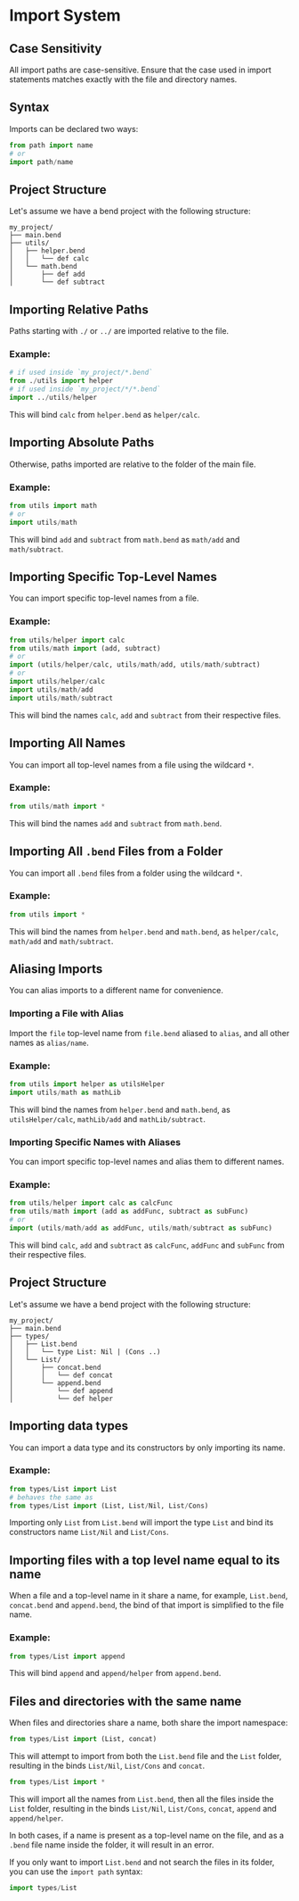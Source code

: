 # Import System

## Case Sensitivity
All import paths are case-sensitive. Ensure that the case used in import statements matches exactly with the file and directory names.

## Syntax
Imports can be declared two ways:

```py
from path import name
# or
import path/name
```

## Project Structure
Let's assume we have a bend project with the following structure:

```
my_project/
├── main.bend
├── utils/
│   ├── helper.bend
│   │   └── def calc
│   └── math.bend
│       ├── def add
│       └── def subtract
```

## Importing Relative Paths
Paths starting with `./` or `../` are imported relative to the file.

### Example:
```py
# if used inside `my_project/*.bend`
from ./utils import helper
# if used inside `my_project/*/*.bend`
import ../utils/helper
```

This will bind `calc` from `helper.bend` as `helper/calc`.

## Importing Absolute Paths
Otherwise, paths imported are relative to the folder of the main file.

### Example:
```py
from utils import math
# or
import utils/math
```

This will bind `add` and `subtract` from `math.bend` as `math/add` and `math/subtract`.

## Importing Specific Top-Level Names
You can import specific top-level names from a file.

### Example:
```py
from utils/helper import calc
from utils/math import (add, subtract)
# or
import (utils/helper/calc, utils/math/add, utils/math/subtract)
# or
import utils/helper/calc
import utils/math/add
import utils/math/subtract
```

This will bind the names `calc`, `add` and `subtract` from their respective files. 

## Importing All Names
You can import all top-level names from a file using the wildcard `*`.

### Example:
```py
from utils/math import *
```

This will bind the names `add` and `subtract` from `math.bend`. 

## Importing All `.bend` Files from a Folder
You can import all `.bend` files from a folder using the wildcard `*`.

### Example:
```py
from utils import *
```

This will bind the names from `helper.bend` and `math.bend`, as `helper/calc`, `math/add` and `math/subtract`.

## Aliasing Imports
You can alias imports to a different name for convenience.

### Importing a File with Alias
Import the `file` top-level name from `file.bend` aliased to `alias`, and all other names as `alias/name`.

### Example:
```py
from utils import helper as utilsHelper
import utils/math as mathLib
```

This will bind the names from `helper.bend` and `math.bend`, as `utilsHelper/calc`, `mathLib/add` and `mathLib/subtract`.

### Importing Specific Names with Aliases
You can import specific top-level names and alias them to different names.

### Example:
```py
from utils/helper import calc as calcFunc
from utils/math import (add as addFunc, subtract as subFunc)
# or
import (utils/math/add as addFunc, utils/math/subtract as subFunc)
```

This will bind `calc`, `add` and `subtract` as `calcFunc`, `addFunc` and `subFunc` from their respective files.

## Project Structure
Let's assume we have a bend project with the following structure:

```
my_project/
├── main.bend
├── types/
│   ├── List.bend
│   │   └── type List: Nil | (Cons ..)
│   └── List/
│       ├── concat.bend
│       │   └── def concat
│       └── append.bend
│           └── def append
│           └── def helper
```

## Importing data types

You can import a data type and its constructors by only importing its name.

### Example:
```py
from types/List import List
# behaves the same as 
from types/List import (List, List/Nil, List/Cons)
```

Importing only `List` from `List.bend` will import the type `List` and bind its constructors name `List/Nil` and `List/Cons`. 

## Importing files with a top level name equal to its name

When a file and a top-level name in it share a name, for example, `List.bend`, `concat.bend` and `append.bend`, the bind of that import is simplified to the file name.

### Example:
```py
from types/List import append
```

This will bind `append` and `append/helper` from `append.bend`.

## Files and directories with the same name

When files and directories share a name, both share the import namespace:

```py
from types/List import (List, concat)
```

This will attempt to import from both the `List.bend` file and the `List` folder, resulting in the binds `List/Nil`, `List/Cons` and `concat`.

```py
from types/List import *
```

This will import all the names from `List.bend`, then all the files inside the `List` folder, resulting in the binds `List/Nil`, `List/Cons`, `concat`, `append` and `append/helper`.

In both cases, if a name is present as a top-level name on the file, and as a `.bend` file name inside the folder, it will result in an error.

If you only want to import `List.bend` and not search the files in its folder, you can use the `import path` syntax:

```py
import types/List
```

